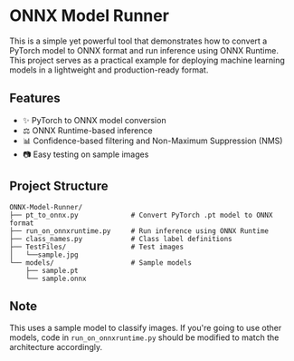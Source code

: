 # ONNX Model Runner

This is a simple yet powerful tool that demonstrates how to convert a PyTorch model to ONNX format and run inference using ONNX Runtime. This project serves as a practical example for deploying machine learning models in a lightweight and production-ready format.

## Features

- ✨ PyTorch to ONNX model conversion  
- ⚖️ ONNX Runtime-based inference  
- 📊 Confidence-based filtering and Non-Maximum Suppression (NMS)  
- 📷 Easy testing on sample images  

## Project Structure
```
ONNX-Model-Runner/
├── pt_to_onnx.py             # Convert PyTorch .pt model to ONNX format
├── run_on_onnxruntime.py     # Run inference using ONNX Runtime
├── class_names.py            # Class label definitions
├── TestFiles/                # Test images
│   └──sample.jpg
└── models/                   # Sample models
    ├── sample.pt
    └── sample.onnx
```

## Note
This uses a sample model to classify images. If you're going to use other models, code in `run_on_onnxruntime.py` should be modified to match the architecture accordingly.